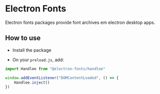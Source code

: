 # Electron Fonts

Electron fonts packages provide font archives em electron desktop apps.

## How to use

* Install the package

* On your `preload.js`, add:

```ts
import Handlee from "@electron-fonts/handlee"

window.addEventListener("DOMContentLoaded", () => {
    Handlee.inject()
})
```